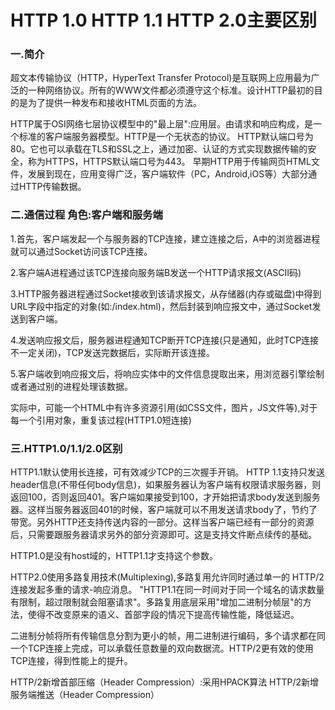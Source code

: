 # HTTP 1.0 HTTP 1.1 HTTP 2.0主要区别


###  一.简介 

超文本传输协议（HTTP，HyperText Transfer Protocol)是互联网上应用最为广泛的一种网络协议。所有的WWW文件都必须遵守这个标准。设计HTTP最初的目的是为了提供一种发布和接收HTML页面的方法。


HTTP属于OSI网络七层协议模型中的"最上层":应用层。由请求和响应构成，是一个标准的客户端服务器模型。HTTP是一个无状态的协议。
HTTP默认端口号为80。它也可以承载在TLS和SSL之上，通过加密、认证的方式实现数据传输的安全，称为HTTPS，HTTPS默认端口号为443。
早期HTTP用于传输网页HTML文件，发展到现在，应用变得广泛，客户端软件（PC，Android,iOS等）大部分通过HTTP传输数据。


### 二.通信过程 角色:客户端和服务端


1.首先，客户端发起一个与服务器的TCP连接，建立连接之后，A中的浏览器进程就可以通过Socket访问该TCP连接。

2.客户端A进程通过该TCP连接向服务端B发送一个HTTP请求报文(ASCII码)

3.HTTP服务器进程通过Socket接收到该请求报文，从存储器(内存或磁盘)中得到URL字段中指定的对象(如:/index.html)，然后封装到响应报文中，通过Socket发送到客户端。

4.发送响应报文后，服务器进程通知TCP断开TCP连接(只是通知，此时TCP连接不一定关闭)，TCP发送完数据后，实际断开该连接。

5.客户端收到响应报文后，将响应实体中的文件信息提取出来，用浏览器引擎绘制或者通过别的进程处理该数据。

实际中，可能一个HTML中有许多资源引用(如CSS文件，图片，JS文件等),对于每一个引用对象，重复该过程(HTTP1.0短连接)


### 三.HTTP1.0/1.1/2.0区别


HTTP1.1默认使用长连接，可有效减少TCP的三次握手开销。
HTTP 1.1支持只发送header信息(不带任何body信息)，如果服务器认为客户端有权限请求服务器，则返回100，否则返回401。客户端如果接受到100，才开始把请求body发送到服务器。这样当服务器返回401的时候，客户端就可以不用发送请求body了，节约了带宽。另外HTTP还支持传送内容的一部分。这样当客户端已经有一部分的资源后，只需要跟服务器请求另外的部分资源即可。这是支持文件断点续传的基础。

HTTP1.0是没有host域的，HTTP1.1才支持这个参数。

HTTP2.0使用多路复用技术(Multiplexing),多路复用允许同时通过单一的 HTTP/2 连接发起多重的请求-响应消息。
"HTTP1.1在同一时间对于同一个域名的请求数量有限制，超过限制就会阻塞请求"。多路复用底层采用"增加二进制分帧层"的方法，使得不改变原来的语义、首部字段的情况下提高传输性能，降低延迟。

二进制分帧将所有传输信息分割为更小的帧，用二进制进行编码，多个请求都在同一个TCP连接上完成，可以承载任意数量的双向数据流。HTTP/2更有效的使用TCP连接，得到性能上的提升。

HTTP/2新增首部压缩（Header Compression）:采用HPACK算法
HTTP/2新增服务端推送（Header Compression）
